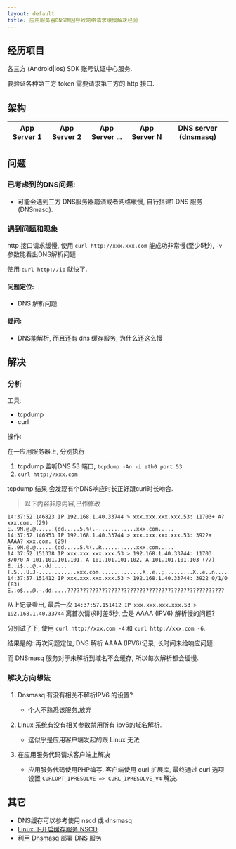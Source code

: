 ```yaml
---
layout: default
title: 应用服务器DNS原因导致网络请求缓慢解决经验
---
```


## 经历项目

各三方 (Android|ios) SDK 账号认证中心服务.

要验证各种第三方 token 需要请求第三方的 http 接口.

## 架构

| App Server 1 | App Server 2 | App Server ... |  App Server N | DNS server (dnsmasq) |
|--------------|--------------|----------------|---------------|----------------------|

## 问题

### 已考虑到的DNS问题:

- 可能会遇到三方 DNS服务器崩溃或者网络缓慢, 自行搭建1 DNS 服务 (DNSmasq).

### 遇到问题和现象

http 接口请求缓慢, 使用 `curl http://xxx.xxx.com` 能成功非常慢(至少5秒), `-v` 参数能看出DNS解析问题

使用 `curl http://ip` 就快了.

#### 问题定位:

- DNS 解析问题

#### 疑问:

- DNS能解析, 而且还有 dns 缓存服务, 为什么还这么慢

## 解决

### 分析

工具:

- tcpdump
- curl

操作:

在一应用服务器上, 分别执行

1. tcpdump 监听DNS 53 端口, `tcpdump -An -i eth0 port 53`
2. `curl http://xxx.com`

tcpdump 结果,会发现有个DNS响应时长正好跟curl时长吻合.

> 以下内容非原内容,已作修改

```
14:37:52.146823 IP 192.168.1.40.33744 > xxx.xxx.xxx.xxx.53: 11703+ A? xxx.com. (29)
E..9M.@.@......(dd.....5.%(.-............xxx.com.....
14:37:52.146953 IP 192.168.1.40.33744 > xxx.xxx.xxx.xxx.53: 3922+ AAAA? xxx.com. (29)
E..9M.@.@......(dd.....5.%(..R...........xxx.com.....
14:37:52.151338 IP xxx.xxx.xxx.xxx.53 > 192.168.1.40.33744: 11703 3/0/0 A 101.101.101.101, A 101.101.101.102, A 101.101.101.103 (77)
E..i$...@.-.dd.....(.5...U.J-............xxx.com..............X..e..;.........X..e..n.........X..e.g{
14:37:57.151412 IP xxx.xxx.xxx.xxx.53 > 192.168.1.40.33744: 3922 0/1/0 (83)
E..o$...@.-.dd.....??????????????????????????????????????????????????
```

从上记录看出, 最后一次  `14:37:57.151412 IP xxx.xxx.xxx.xxx.53 > 192.168.1.40.33744` 离首次请求时差5秒, 会是 AAAA (IPV6) 解析慢的问题?

分别试了下, 使用 `curl http://xxx.com -4` 和 `curl http://xxx.com -6`.

结果是的: 再次问题定位, DNS 解析 AAAA (IPV6)记录, 长时间未给响应问题. 

而 DNSmasq 服务对于未解析到域名不会缓存, 所以每次解析都会缓慢.

### 解决方向想法

1. Dnsmasq 有没有相关不解析IPV6 的设置?
   - 个人不熟悉该服务,放弃
   
2. Linux 系统有没有相关参数禁用所有 ipv6的域名解析. 
   - 这似乎是应用客户端发起的跟 Linux 无法
   
3. 在应用服务代码请求客户端上解决
   - 应用服务代码使用PHP编写, 客户端使用 curl 扩展库, 最终通过 curl 选项设置 `CURLOPT_IPRESOLVE => CURL_IPRESOLVE_V4` 解决.
   
## 其它

- DNS缓存可以参考使用 nscd 或 dnsmasq
- [Linux 下开启缓存服务 NSCD](https://www.hi-linux.com/posts/9461.html)
- [利用 Dnsmasq 部署 DNS 服务](https://www.hi-linux.com/posts/30947.html)
